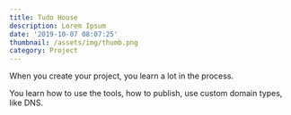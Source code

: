 ```yaml
---
title: Tudo House
description: Lorem Ipsum
date: '2019-10-07 08:07:25'
thumbnail: /assets/img/thumb.png
category: Project
---
```

When you create your project, you learn a lot in the process.

You learn how to use the tools, how to publish, use custom domain types, like DNS.

